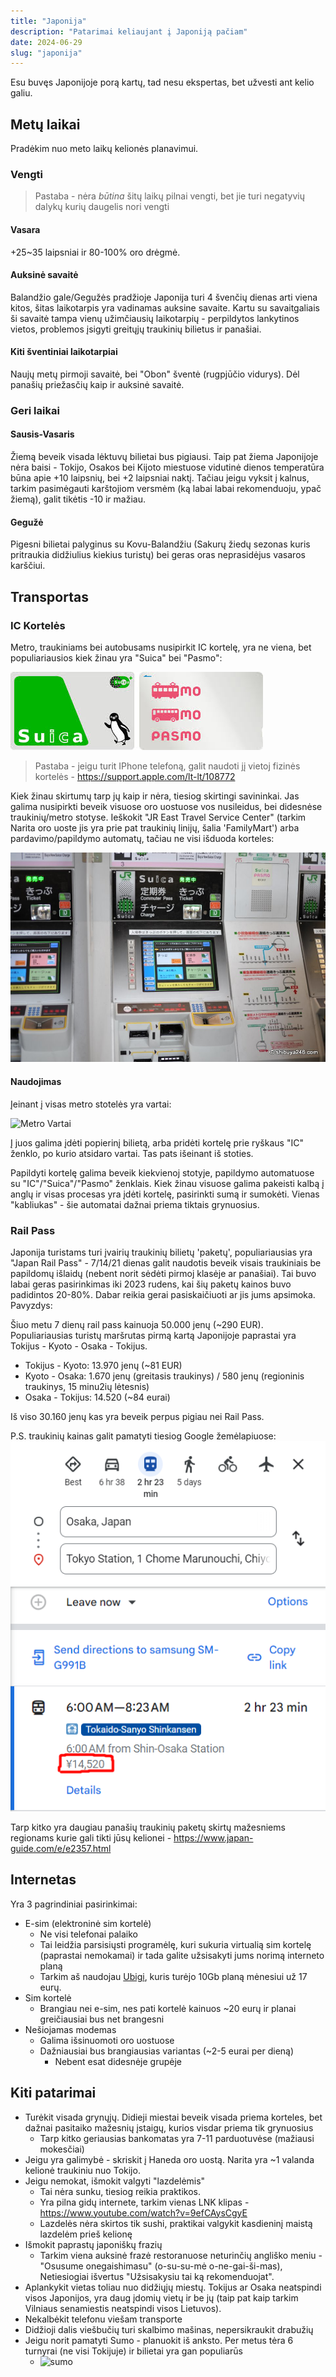 ```yaml
---
title: "Japonija"
description: "Patarimai keliaujant į Japoniją pačiam"
date: 2024-06-29
slug: "japonija"
---
```


Esu buvęs Japonijoje porą kartų, tad nesu ekspertas, bet užvesti ant kelio galiu.

## Metų laikai

Pradėkim nuo meto laikų kelionės planavimui.

### Vengti

> Pastaba - nėra *būtina* šitų laikų pilnai vengti, bet jie turi negatyvių dalykų kurių daugelis nori vengti

#### Vasara

+25~35 laipsniai ir 80-100% oro drėgmė.

#### Auksinė savaitė

Balandžio gale/Gegužės pradžioje Japonija turi 4 švenčių dienas arti viena kitos, šitas laikotarpis yra vadinamas auksine savaite. Kartu su savaitgaliais ši savaitė tampa vienų užimčiausių laikotarpių - perpildytos lankytinos vietos, problemos įsigyti greitųjų traukinių bilietus ir panašiai.

#### Kiti šventiniai laikotarpiai

Naujų metų pirmoji savaitė, bei "Obon" šventė (rugpjūčio vidurys). Dėl panašių priežasčių kaip ir auksinė savaitė.

### Geri laikai

#### Sausis-Vasaris

Žiemą beveik visada lėktuvų bilietai bus pigiausi. Taip pat žiema Japonijoje nėra baisi - Tokijo, Osakos bei Kijoto miestuose vidutinė dienos temperatūra būna apie +10 laipsnių, bei +2 laipsniai naktį. Tačiau jeigu vyksit į kalnus, tarkim pasimėgauti karštojiom versmėm (ką labai labai rekomenduoju, ypač žiemą), galit tikėtis -10 ir mažiau.

#### Gegužė

Pigesni bilietai palyginus su Kovu-Balandžiu (Sakurų žiedų sezonas kuris pritraukia didžiulius kiekius turistų) bei geras oras neprasidėjus vasaros karščiui.

## Transportas

### IC Kortelės

Metro, traukiniams bei autobusams nusipirkit IC kortelę, yra ne viena, bet populiariausios kiek žinau yra "Suica" bei "Pasmo":

![IC korteles](images/ic-korteles.jfif)

> Pastaba - jeigu turit IPhone telefoną, galit naudoti jį vietoj fizinės kortelės - https://support.apple.com/lt-lt/108772

Kiek žinau skirtumų tarp jų kaip ir nėra, tiesiog skirtingi savininkai. Jas galima nusipirkti beveik visuose oro uostuose vos nusileidus, bei didesnėse traukinių/metro stotyse. Ieškokit "JR East Travel Service Center" (tarkim Narita oro uoste jis yra prie pat traukinių linijų, šalia 'FamilyMart') arba pardavimo/papildymo automatų, tačiau ne visi išduoda korteles:

![IC automatas](images/ic-automatas.jpg)

#### Naudojimas

Įeinant į visas metro stotelės yra vartai:

![Metro Vartai](images/metro-vartai.jpg)

Į juos galima įdėti popierinį bilietą, arba pridėti kortelę prie ryškaus "IC" ženklo, po kurio atsidaro vartai. Tas pats išeinant iš stoties.

Papildyti kortelę galima beveik kiekvienoj stotyje, papildymo automatuose su "IC"/"Suica"/"Pasmo" ženklais. Kiek žinau visuose galima pakeisti kalbą į anglų ir visas procesas yra įdėti kortelę, pasirinkti sumą ir sumokėti. Vienas "kabliukas" - šie automatai dažnai priema tiktais grynuosius.

### Rail Pass

Japonija turistams turi įvairių traukinių bilietų 'paketų', populiariausias yra "Japan Rail Pass" - 7/14/21 dienas galit naudotis beveik visais traukiniais be papildomų išlaidų (nebent norit sėdėti pirmoj klasėje ar panašiai). Tai buvo labai geras pasirinkimas iki 2023 rudens, kai šių paketų kainos buvo padidintos 20-80%. Dabar reikia gerai pasiskaičiuoti ar jis jums apsimoka. Pavyzdys:

Šiuo metu 7 dienų rail pass kainuoja 50.000 jenų (~290 EUR). Populiariausias turistų maršrutas pirmą kartą Japonijoje paprastai yra Tokijus - Kyoto - Osaka - Tokijus.

- Tokijus - Kyoto: 13.970 jenų (~81 EUR)
- Kyoto - Osaka: 1.670 jenų (greitasis traukinys) / 580 jenų (regioninis traukinys, 15 minu2ių lėtesnis)
- Osaka - Tokijus: 14.520 (~84 eurai)

Iš viso 30.160 jenų kas yra beveik perpus pigiau nei Rail Pass.

P.S. traukinių kainas galit pamatyti tiesiog Google žemėlapiuose: 
![Google žemėlapiai, traukinių kaina](images/google-zemelapiai-kaina.png)

Tarp kitko yra daugiau panašių traukinių paketų skirtų mažesniems regionams kurie gali tikti jūsų kelionei - https://www.japan-guide.com/e/e2357.html

## Internetas

Yra 3 pagrindiniai pasirinkimai:

- E-sim (elektroninė sim kortelė)
  - Ne visi telefonai palaiko
  - Tai leidžia parsisiųsti programėlę, kuri sukuria virtualią sim kortelę (paprastai nemokamai) ir tada galite užsisakyti jums norimą interneto planą
  - Tarkim aš naudojau [Ubigi](https://cellulardata.ubigi.com/), kuris turėjo 10Gb planą mėnesiui už 17 eurų.
- Sim kortelė
  - Brangiau nei e-sim, nes pati kortelė kainuos ~20 eurų ir planai greičiausiai bus net brangesni
- Nešiojamas modemas
  - Galima išsinuomoti oro uostuose
  - Dažniausiai bus brangiausias variantas (~2-5 eurai per dieną)
    - Nebent esat didesnėje grupėje

## Kiti patarimai

- Turėkit visada grynųjų. Didieji miestai beveik visada priema korteles, bet dažnai pasitaiko mažesnių įstaigų, kurios visdar priema tik grynuosius
  - Tarp kitko geriausias bankomatas yra 7-11 parduotuvėse (mažiausi mokesčiai)
- Jeigu yra galimybė - skriskit į Haneda oro uostą. Narita yra ~1 valanda kelionė traukiniu nuo Tokijo.
- Jeigu nemokat, išmokit valgyti "lazdelėmis"
  - Tai nėra sunku, tiesiog reikia praktikos. 
  - Yra pilna gidų internete, tarkim vienas LNK klipas - https://www.youtube.com/watch?v=9efCAysCgyE
  - Lazdelės nėra skirtos tik sushi, praktikai valgykit kasdieninį maistą lazdelėm prieš kelionę
- Išmokit paprastų japoniškų frazių
  - Tarkim viena auksinė frazė restoranuose neturinčių angliško meniu - "Osusume onegaishimasu" (o-su-su-mė o-ne-gai-ši-mas), Netiesiogiai išvertus "Užsisakysiu tai ką rekomenduojat".
- Aplankykit vietas toliau nuo didžiųjų miestų. Tokijus ar Osaka neatspindi visos Japonijos, yra daug įdomių vietų ir be jų (taip pat kaip tarkim Vilniaus senamiestis neatspindi visos Lietuvos).
- Nekalbėkit telefonu viešam transporte
- Didžioji dalis viešbučių turi skalbimo mašinas, nepersikraukit drabužių
- Jeigu norit pamatyti Sumo - planuokit iš anksto. Per metus tėra 6 turnyrai (ne visi Tokijuje) ir bilietai yra gan populiarūs
  - ![sumo](images/sumo.jpg)
